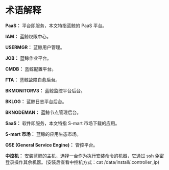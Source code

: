 # 术语解释

**PaaS：** 平台即服务，本文特指蓝鲸的 PaaS 平台。

**IAM：** 蓝鲸权限中心。

**USERMGR：** 蓝鲸用户管理。

**JOB：** 蓝鲸作业平台。

**CMDB：** 蓝鲸配置平台。

**FTA：** 蓝鲸故障自愈后台。

**BKMONITORV3：** 蓝鲸监控平台后台。

**BKLOG：** 蓝鲸日志平台后台。

**BKNODEMAN：** 蓝鲸节点管理后台。

**SaaS：** 软件即服务，本文特指 S-mart 市场下载的应用。

**S-mart 市场：** 蓝鲸的应用生态市场。

**GSE (General Service Engine)：** 管控平台。

**中控机：** 安装蓝鲸的主机，选择一台作为执行安装命令的机器，它通过 ssh 免密登录操作其余机器。(安装后查看中控机方式：cat /data/install/.controller_ip)
